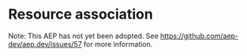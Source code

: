 # Resource association

Note: This AEP has not yet been adopted.  See https://github.com/aep-dev/aep.dev/issues/57 for more information.
